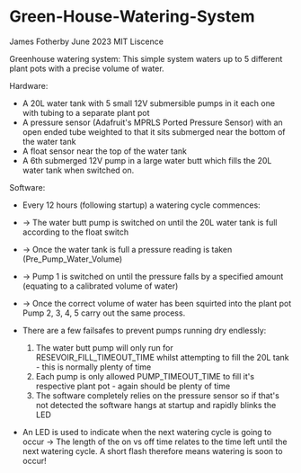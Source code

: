 # Green-House-Watering-System

James Fotherby June 2023
MIT Liscence 

Greenhouse watering system:
This simple system waters up to 5 different plant pots with a precise volume of water.

Hardware:
 - A 20L water tank with 5 small 12V submersible pumps in it each one with tubing to a separate plant pot
 - A pressure sensor (Adafruit's MPRLS Ported Pressure Sensor) with an open ended tube weighted to that it sits submerged near the bottom of the water tank
 - A float sensor near the top of the water tank
 - A 6th submerged 12V pump in a large water butt which fills the 20L water tank when switched on.

Software:
 - Every 12 hours (following startup) a watering cycle commences:
 - -> The water butt pump is switched on until the 20L water tank is full according to the float switch
 - -> Once the water tank is full a pressure reading is taken (Pre_Pump_Water_Volume)
 - -> Pump 1 is switched on until the pressure falls by a specified amount (equating to a calibrated volume of water)
 - -> Once the correct volume of water has been squirted into the plant pot Pump 2, 3, 4, 5 carry out the same process.

 - There are a few failsafes to prevent pumps running dry endlessly:
   1) The water butt pump will only run for RESEVOIR_FILL_TIMEOUT_TIME whilst attempting to fill the 20L tank - this is normally plenty of time
   2) Each pump is only allowed PUMP_TIMEOUT_TIME to fill it's respective plant pot - again should be plenty of time
   3) The software completely relies on the pressure sensor so if that's not detected the software hangs at startup and rapidly blinks the LED

 - An LED is used to indicate when the next watering cycle is going to occur
   -> The length of the on vs off time relates to the time left until the next watering cycle. A short flash therefore means watering is soon to occur!


   
